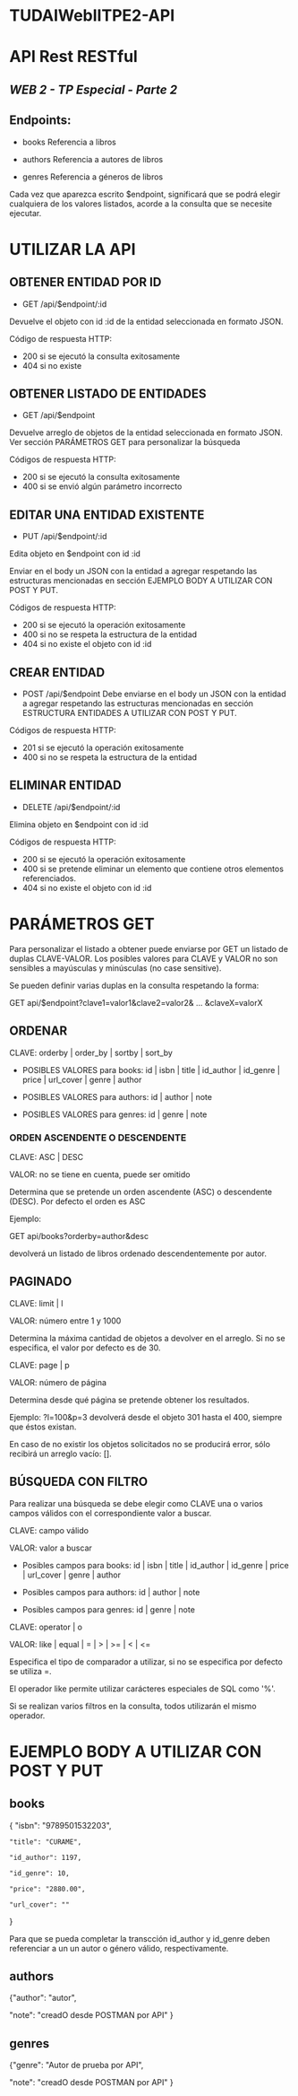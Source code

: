 # TUDAIWebIITPE2-API
# API Rest RESTful
## _WEB 2 - TP Especial - Parte 2_

## Endpoints:
- books
Referencia a libros

- authors
Referencia a autores de libros

- genres
Referencia a géneros de libros

Cada vez que aparezca escrito $endpoint, significará que se podrá elegir cualquiera de los valores listados, acorde a la consulta que se necesite ejecutar.

# UTILIZAR LA API
## OBTENER ENTIDAD POR ID
- GET /api/$endpoint/:id

Devuelve el objeto con id :id de la entidad seleccionada en formato JSON.

Código de respuesta HTTP:
- 200 si se ejecutó la consulta exitosamente
- 404 si no existe

## OBTENER LISTADO DE ENTIDADES
- GET /api/$endpoint

Devuelve arreglo de objetos de la entidad seleccionada en formato JSON. 
Ver sección PARÁMETROS GET para personalizar la búsqueda

Códigos de respuesta HTTP:
- 200 si se ejecutó la consulta exitosamente
- 400 si se envió algún parámetro incorrecto

## EDITAR UNA ENTIDAD EXISTENTE
- PUT /api/$endpoint/:id

Edita objeto en $endpoint con id :id

Enviar en el body un JSON con la entidad a agregar respetando las estructuras mencionadas en sección EJEMPLO BODY A UTILIZAR CON POST Y PUT.

Códigos de respuesta HTTP:
- 200 si se ejecutó la operación exitosamente
- 400 si no se respeta la estructura de la entidad
- 404 si no existe el objeto con id :id

## CREAR ENTIDAD
- POST /api/$endpoint
Debe enviarse en el body un JSON con la entidad a agregar respetando las estructuras mencionadas en sección ESTRUCTURA ENTIDADES A UTILIZAR CON POST Y PUT.

Códigos de respuesta HTTP:
- 201 si se ejecutó la operación exitosamente
- 400 si no se respeta la estructura de la entidad

## ELIMINAR ENTIDAD
- DELETE /api/$endpoint/:id

Elimina objeto en $endpoint con id :id

Códigos de respuesta HTTP:
- 200 si se ejecutó la operación exitosamente
- 400 si se pretende eliminar un elemento que contiene otros elementos referenciados.
- 404 si no existe el objeto con id :id

# PARÁMETROS GET
Para personalizar el listado a obtener puede enviarse por GET un listado de duplas CLAVE-VALOR.
Los posibles valores para CLAVE y VALOR no son sensibles a mayúsculas y minúsculas (no case sensitive).

Se pueden definir varias duplas en la consulta respetando la forma:

GET api/$endpoint?clave1=valor1&clave2=valor2& ... &claveX=valorX

## ORDENAR
CLAVE: orderby | order_by | sortby | sort_by

- POSIBLES VALORES para books:
id | isbn | title | id_author | id_genre | price | url_cover | genre | author 

- POSIBLES VALORES para authors:
id | author | note

- POSIBLES VALORES para genres:
id | genre | note

### ORDEN ASCENDENTE O DESCENDENTE
CLAVE: ASC | DESC

VALOR: no se tiene en cuenta, puede ser omitido

Determina que se pretende un orden ascendente (ASC) o descendente (DESC). 
Por defecto el orden es ASC

Ejemplo: 

GET api/books?orderby=author&desc

devolverá un listado de libros ordenado descendentemente por autor.

## PAGINADO
CLAVE: limit | l

VALOR: número entre 1 y 1000

Determina la máxima cantidad de objetos a devolver en el arreglo.
Si no se especifica, el valor por defecto es de 30.


CLAVE: page | p

VALOR: número de página

Determina desde qué página se pretende obtener los resultados.


Ejemplo: ?l=100&p=3 devolverá desde el objeto 301 hasta el 400, siempre que éstos existan.

En caso de no existir los objetos solicitados no se producirá error, sólo recibirá un arreglo vacío: [].

## BÚSQUEDA CON FILTRO
Para realizar una búsqueda se debe elegir como CLAVE una o varios campos válidos con el correspondiente valor a buscar.

CLAVE: campo válido

VALOR: valor a buscar

- Posibles campos para books:
id | isbn | title | id_author | id_genre | price | url_cover | genre | author 

- Posibles campos para authors:
id | author | note

- Posibles campos para genres:
id | genre | note

CLAVE: operator | o

VALOR: like | equal | = | > | >= | < | <=

Especifica el tipo de comparador a utilizar, si no se especifica por defecto se utiliza =.

El operador like permite utilizar carácteres especiales de SQL como '%'.

Si se realizan varios filtros en la consulta, todos utilizarán el mismo operador.

# EJEMPLO BODY A UTILIZAR CON POST Y PUT
## books
{
    "isbn": "9789501532203",

    "title": "CURAME",

    "id_author": 1197,

    "id_genre": 10,

    "price": "2880.00",

    "url_cover": ""
}

Para que se pueda completar la transcción id_author y id_genre deben referenciar a un un autor o género válido, respectivamente.

## authors
{"author": "autor",

"note": "creadO desde POSTMAN por API"
 }
## genres
{"genre": "Autor de prueba por API",

"note": "creadO desde POSTMAN por API"
 }
